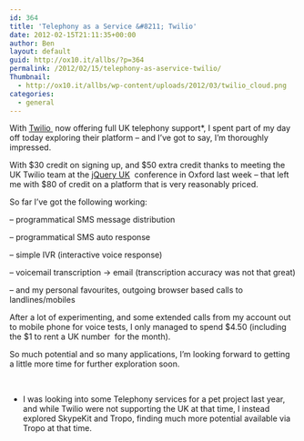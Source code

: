 ```yaml
---
id: 364
title: 'Telephony as a Service &#8211; Twilio'
date: 2012-02-15T21:11:35+00:00
author: Ben
layout: default
guid: http://ox10.it/allbs/?p=364
permalink: /2012/02/15/telephony-as-aservice-twilio/
Thumbnail:
  - http://ox10.it/allbs/wp-content/uploads/2012/03/twilio_cloud.png
categories:
  - general
---
```

With <a title="https://www.twilio.com" href="https://www.twilio.com" target="_blank">Twilio </a> now offering full UK telephony support*, I spent part of my day off today exploring their platform &#8211; and I&#8217;ve got to say, I&#8217;m thoroughly impressed.

With $30 credit on signing up, and $50 extra credit thanks to meeting the UK Twilio team at the <a title="http://events.jquery.org/2012/uk/" href="http://events.jquery.org/2012/uk/" target="_blank">jQuery UK</a>  conference in Oxford last week &#8211; that left me with $80 of credit on a platform that is very reasonably priced.

So far I&#8217;ve got the following working:
  
&#8211; programmatical SMS message distribution
  
&#8211; programmatical SMS auto response
  
&#8211; simple IVR (interactive voice response)
  
&#8211; voicemail transcription -> email (transcription accuracy was not that great)
  
&#8211; and my personal favourites, outgoing browser based calls to landlines/mobiles

After a lot of experimenting, and some extended calls from my account out to mobile phone for voice tests, I only managed to spend $4.50 (including the $1 to rent a UK number  for the month).
  
So much potential and so many applications, I&#8217;m looking forward to getting a little more time for further exploration soon.

&nbsp;

* I was looking into some Telephony services for a pet project last year, and while Twilio were not supporting the UK at that time, I instead explored SkypeKit and Tropo, finding much more potential available via Tropo at that time.